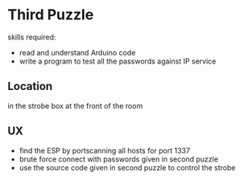 # Third Puzzle

skills required:

* read and understand Arduino code
* write a program to test all the passwords against IP service

## Location

in the strobe box at the front of the room

## UX

* find the ESP by portscanning all hosts for port 1337
* brute force connect with passwords given in second puzzle
* use the source code given in second puzzle to control the strobe

